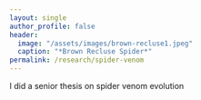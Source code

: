 ```yaml
---
layout: single
author_profile: false
header:
  image: "/assets/images/brown-recluse1.jpeg"
  caption: "*Brown Recluse Spider*"
permalink: /research/spider-venom
---
```


I did a senior thesis on spider venom evolution